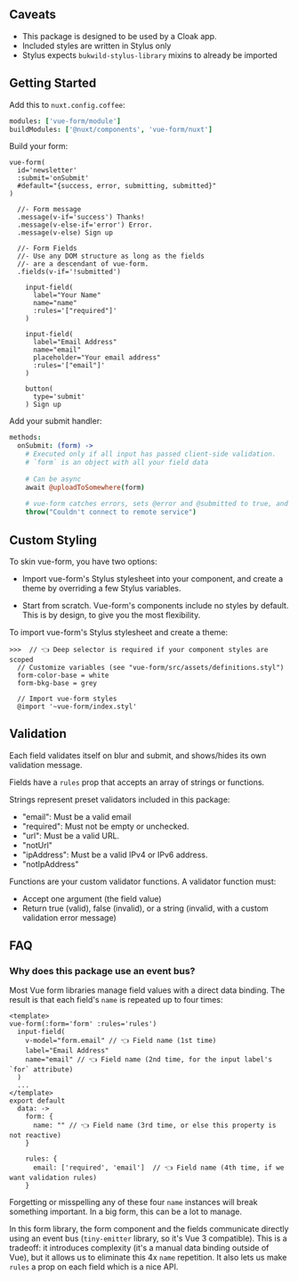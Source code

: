 
## Caveats

- This package is designed to be used by a Cloak app.
- Included styles are written in Stylus only
- Stylus expects `bukwild-stylus-library` mixins to already be imported

## Getting Started

Add this to `nuxt.config.coffee`:
```coffee
modules: ['vue-form/module']
buildModules: ['@nuxt/components', 'vue-form/nuxt']
```

Build your form:
```pug
vue-form(
  id='newsletter'
  :submit='onSubmit'
  #default="{success, error, submitting, submitted}"
)
  
  //- Form message
  .message(v-if='success') Thanks!
  .message(v-else-if='error') Error.
  .message(v-else) Sign up

  //- Form Fields
  //- Use any DOM structure as long as the fields
  //- are a descendant of vue-form.
  .fields(v-if='!submitted')

    input-field(
      label="Your Name"
      name="name"
      :rules='["required"]'
    )

    input-field(
      label="Email Address"
      name="email"
      placeholder="Your email address"
      :rules='["email"]'
    )
    
    button(
      type='submit'
    ) Sign up
```

Add your submit handler:

```coffee
methods:
  onSubmit: (form) -> 
    # Executed only if all input has passed client-side validation.
    # `form` is an object with all your field data
    
    # Can be async
    await @uploadToSomewhere(form)
    
    # vue-form catches errors, sets @error and @submitted to true, and logs the error to console as a console.warn
    throw("Couldn't connect to remote service")
```


## Custom Styling

To skin vue-form, you have two options:

* Import vue-form's Stylus stylesheet into your component, and create a theme by overriding a few Stylus variables.

* Start from scratch.  Vue-form's components include no styles by default.  This is by design, to give you the most flexibility.

To import vue-form's Stylus stylesheet and create a theme:

```stylus
>>>  // 👈 Deep selector is required if your component styles are scoped
  // Customize variables (see "vue-form/src/assets/definitions.styl")
  form-color-base = white
  form-bkg-base = grey
  
  // Import vue-form styles
  @import '~vue-form/index.styl'
```

## Validation

Each field validates itself on blur and submit, and shows/hides its own validation message.

Fields have a `rules` prop that accepts an array of strings or functions.  

Strings represent preset validators included in this package:

- "email":  Must be a valid email
- "required": Must not be empty or unchecked.
- "url": Must be a valid URL.
- "notUrl"
- "ipAddress":  Must be a valid IPv4 or IPv6 address.
- "notIpAddress"

Functions are your custom validator functions.  A validator function must:

- Accept one argument (the field value)
- Return true (valid), false (invalid), or a string (invalid, with a custom validation error message)

## FAQ

### Why does this package use an event bus?

Most Vue form libraries manage field values with a direct data binding.  The result is that each field's `name` is repeated up to four times:

```
<template>
vue-form(:form='form' :rules='rules')
  input-field(
    v-model="form.email" // 👈 Field name (1st time)
    label="Email Address"
    name="email" // 👈 Field name (2nd time, for the input label's `for` attribute)
  )
  ...
</template>
export default
  data: ->
    form: {
      name: "" // 👈 Field name (3rd time, or else this property is not reactive)
    } 

    rules: {
      email: ['required', 'email']  // 👈 Field name (4th time, if we want validation rules)
    }
```

Forgetting or misspelling any of these four `name` instances will break something important.  In a big form, this can be a lot to manage.

In this form library, the form component and the fields communicate directly using an event bus (`tiny-emitter` library, so it's Vue 3 compatible).  This is a tradeoff: it introduces complexity (it's a manual data binding outside of Vue), but it allows us to eliminate this 4x `name` repetition.  It also lets us make `rules` a prop on each field which is a nice API.
